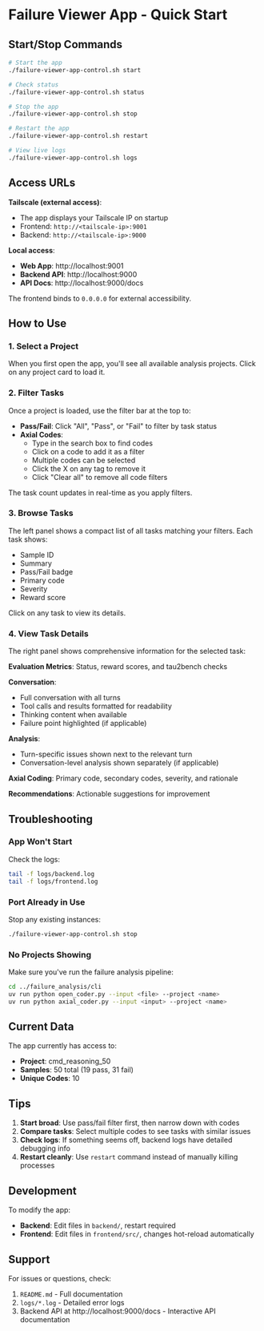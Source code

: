 # Failure Viewer App - Quick Start

## Start/Stop Commands

```bash
# Start the app
./failure-viewer-app-control.sh start

# Check status
./failure-viewer-app-control.sh status

# Stop the app
./failure-viewer-app-control.sh stop

# Restart the app
./failure-viewer-app-control.sh restart

# View live logs
./failure-viewer-app-control.sh logs
```

## Access URLs

**Tailscale (external access)**:
- The app displays your Tailscale IP on startup
- Frontend: `http://<tailscale-ip>:9001`
- Backend: `http://<tailscale-ip>:9000`

**Local access**:
- **Web App**: http://localhost:9001
- **Backend API**: http://localhost:9000
- **API Docs**: http://localhost:9000/docs

The frontend binds to `0.0.0.0` for external accessibility.

## How to Use

### 1. Select a Project
When you first open the app, you'll see all available analysis projects. Click on any project card to load it.

### 2. Filter Tasks
Once a project is loaded, use the filter bar at the top to:
- **Pass/Fail**: Click "All", "Pass", or "Fail" to filter by task status
- **Axial Codes**: 
  - Type in the search box to find codes
  - Click on a code to add it as a filter
  - Multiple codes can be selected
  - Click the X on any tag to remove it
  - Click "Clear all" to remove all code filters

The task count updates in real-time as you apply filters.

### 3. Browse Tasks
The left panel shows a compact list of all tasks matching your filters. Each task shows:
- Sample ID
- Summary
- Pass/Fail badge
- Primary code
- Severity
- Reward score

Click on any task to view its details.

### 4. View Task Details
The right panel shows comprehensive information for the selected task:

**Evaluation Metrics**: Status, reward scores, and tau2bench checks

**Conversation**: 
- Full conversation with all turns
- Tool calls and results formatted for readability
- Thinking content when available
- Failure point highlighted (if applicable)

**Analysis**:
- Turn-specific issues shown next to the relevant turn
- Conversation-level analysis shown separately (if applicable)

**Axial Coding**: Primary code, secondary codes, severity, and rationale

**Recommendations**: Actionable suggestions for improvement

## Troubleshooting

### App Won't Start
Check the logs:
```bash
tail -f logs/backend.log
tail -f logs/frontend.log
```

### Port Already in Use
Stop any existing instances:
```bash
./failure-viewer-app-control.sh stop
```

### No Projects Showing
Make sure you've run the failure analysis pipeline:
```bash
cd ../failure_analysis/cli
uv run python open_coder.py --input <file> --project <name>
uv run python axial_coder.py --input <input> --project <name>
```

## Current Data

The app currently has access to:
- **Project**: cmd_reasoning_50
- **Samples**: 50 total (19 pass, 31 fail)
- **Unique Codes**: 10

## Tips

1. **Start broad**: Use pass/fail filter first, then narrow down with codes
2. **Compare tasks**: Select multiple codes to see tasks with similar issues
3. **Check logs**: If something seems off, backend logs have detailed debugging info
4. **Restart cleanly**: Use `restart` command instead of manually killing processes

## Development

To modify the app:
- **Backend**: Edit files in `backend/`, restart required
- **Frontend**: Edit files in `frontend/src/`, changes hot-reload automatically

## Support

For issues or questions, check:
1. `README.md` - Full documentation
2. `logs/*.log` - Detailed error logs
3. Backend API at http://localhost:9000/docs - Interactive API documentation

